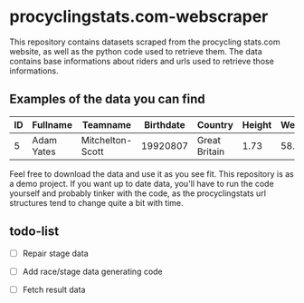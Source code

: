 # procyclingstats.com-webscraper

This repository contains datasets scraped from the procycling stats.com website, as well as the python code used to retrieve them. The data contains base informations about riders and urls used to retrieve those informations. 
 
## Examples of the data you can find
 
| ID | Fullname | Teamname | Birthdate | Country | Height | Weight | pcs_url |
| --- | --- | --- | --- | --- | --- | --- | --- |
| 5 | Adam Yates | Mitchelton-Scott | 19920807 | Great Britain | 1.73 | 58.0 | https://www.procyclingstats.com/rider/adam-yates |
 
Feel free to download the data and use it as you see fit. This repository is  as a demo project. If you want up to date data, you'll have to run the code yourself and probably tinker with the code, as the procyclingstats url structures tend to change quite a bit with time.

## todo-list
- [ ] Repair stage data

- [ ] Add race/stage data generating code

- [ ] Fetch result data
